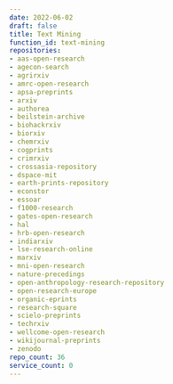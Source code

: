 ```yaml
---
date: 2022-06-02
draft: false
title: Text Mining
function_id: text-mining
repositories:
- aas-open-research
- agecon-search
- agrirxiv
- amrc-open-research
- apsa-preprints
- arxiv
- authorea
- beilstein-archive
- biohackrxiv
- biorxiv
- chemrxiv
- cogprints
- crimrxiv
- crossasia-repository
- dspace-mit
- earth-prints-repository
- econstor
- essoar
- f1000-research
- gates-open-research
- hal
- hrb-open-research
- indiarxiv
- lse-research-online
- marxiv
- mni-open-research
- nature-precedings
- open-anthropology-research-repository
- open-research-europe
- organic-eprints
- research-square
- scielo-preprints
- techrxiv
- wellcome-open-research
- wikijournal-preprints
- zenodo
repo_count: 36
service_count: 0
---
```



